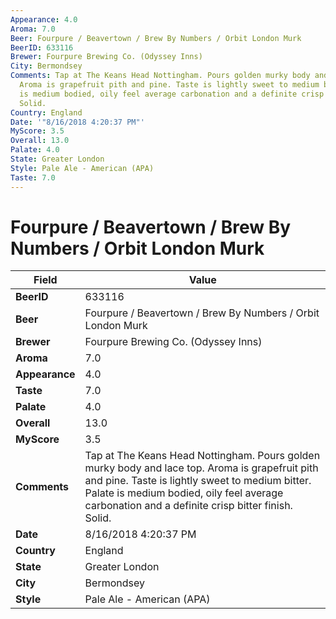 ```yaml
---
Appearance: 4.0
Aroma: 7.0
Beer: Fourpure / Beavertown / Brew By Numbers / Orbit London Murk
BeerID: 633116
Brewer: Fourpure Brewing Co. (Odyssey Inns)
City: Bermondsey
Comments: Tap at The Keans Head Nottingham. Pours golden murky body and lace top.
  Aroma is grapefruit pith and pine. Taste is lightly sweet to medium bitter. Palate
  is medium bodied, oily feel average carbonation and a definite crisp bitter finish.
  Solid.
Country: England
Date: '"8/16/2018 4:20:37 PM"'
MyScore: 3.5
Overall: 13.0
Palate: 4.0
State: Greater London
Style: Pale Ale - American (APA)
Taste: 7.0
---
```


# Fourpure / Beavertown / Brew By Numbers / Orbit London Murk

| Field         | Value |
|---------------|-------|
| **BeerID** | 633116 |
| **Beer** | Fourpure / Beavertown / Brew By Numbers / Orbit London Murk |
| **Brewer** | Fourpure Brewing Co. (Odyssey Inns) |
| **Aroma** | 7.0 |
| **Appearance** | 4.0 |
| **Taste** | 7.0 |
| **Palate** | 4.0 |
| **Overall** | 13.0 |
| **MyScore** | 3.5 |
| **Comments** | Tap at The Keans Head Nottingham. Pours golden murky body and lace top. Aroma is grapefruit pith and pine. Taste is lightly sweet to medium bitter. Palate is medium bodied, oily feel average carbonation and a definite crisp bitter finish. Solid. |
| **Date** | 8/16/2018 4:20:37 PM |
| **Country** | England |
| **State** | Greater London |
| **City** | Bermondsey |
| **Style** | Pale Ale - American (APA) |
